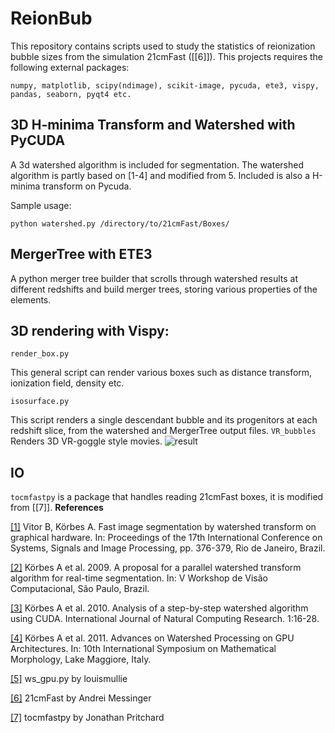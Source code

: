 # ReionBub
This repository contains scripts used to study the statistics of reionization bubble sizes from the simulation 21cmFast ([[6]]). 
This projects requires the following external packages:

```
numpy, matplotlib, scipy(ndimage), scikit-image, pycuda, ete3, vispy, pandas, seaborn, pyqt4 etc.
```
## 3D H-minima Transform and Watershed with PyCUDA
A 3d watershed algorithm is included for segmentation. The watershed algorithm is partly based on [1-4] and modified from 5. Included is also a H-minima transform on Pycuda.

Sample usage:
```
python watershed.py /directory/to/21cmFast/Boxes/
```

## MergerTree with ETE3
A python merger tree builder that scrolls through watershed results at different redshifts and build merger trees, storing various properties of the elements. 

## 3D rendering with Vispy:
```
render_box.py
```
This general script can render various boxes such as distance transform, ionization field, density etc. 
```
isosurface.py 
```
This script renders a single descendant bubble and its progenitors at each redshift slice, from the watershed and MergerTree output files. 
```VR_bubbles```
Renders 3D VR-goggle style movies. 
![result](animation.gif)

## IO
```tocmfastpy```  is a package that handles reading 21cmFast boxes, it is modified from [[7]]. 
**References**

[[1]](http://www.fem.unicamp.br/~labaki/Academic/cilamce2009/1820-1136-1-RV.pdf) Vitor B, Körbes A. Fast image segmentation by watershed transform on graphical hardware. In: Proceedings of the 17th International Conference on Systems, Signals and Image Processing, pp. 376-379, Rio de Janeiro, Brazil.

[[2]](http://www.lbd.dcc.ufmg.br/colecoes/wvc/2009/0012.pdf) Körbes A et al. 2009. A proposal for a parallel watershed transform algorithm for real-time segmentation. In: V Workshop de Visão Computacional, São Paulo, Brazil.

[[3]](http://parati.dca.fee.unicamp.br/media/Attachments/courseIA366F2S2010/aula10/ijncr.pdf) Körbes A et al. 2010. Analysis of a step-by-step watershed algorithm using CUDA. International Journal of Natural Computing Research. 1:16-28.

[[4]](http://parati.dca.fee.unicamp.br/media/Attachments/courseIA366F2S2010/aula10/ijncr.pdf) Körbes A et al. 2011. Advances on Watershed Processing on GPU Architectures. In: 10th International Symposium on Mathematical Morphology, Lake Maggiore, Italy.

[[5]](https://github.com/louismullie/watershed-cuda/blob/master/ws_gpu.py) ws_gpu.py by louismullie

[[6]](https://github.com/andreimesinger/21cmFAST) 21cmFast by Andrei Messinger

[[7]](https://github.com/pritchardjr/tocmfastpy) tocmfastpy by Jonathan Pritchard
